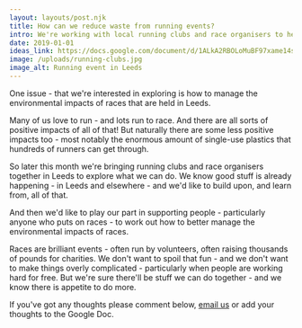 ```yaml
---
layout: layouts/post.njk
title: How can we reduce waste from running events?
intro: We're working with local running clubs and race organisers to help them to manage the environmental impacts of races.
date: 2019-01-01
ideas_link: https://docs.google.com/document/d/1ALkA2RBOLoMuBF97xame14sS-yqzxTRp0Iuwd9GV_e0/edit
image: /uploads/running-clubs.jpg
image_alt: Running event in Leeds
---
```

One issue -  that we're interested in exploring is how to manage the environmental impacts of races that are held in Leeds.

Many of us love to run - and lots run to race. And there are all sorts of positive impacts of all of that! But naturally there are some less positive impacts too - most notably the enormous amount of single-use plastics that hundreds of runners can get through.

So later this month we're bringing running clubs and race organisers together in Leeds to explore what we can do. We know good stuff is already happening - in Leeds and elsewhere - and we'd like to build upon, and learn from, all of that.

And then we'd like to play our part in supporting people - particularly anyone who puts on races - to work out how to better manage the environmental impacts of races.

Races are brilliant events - often run by volunteers, often raising thousands of pounds for charities. We don't want to spoil that fun - and we don't want to make things overly complicated - particularly when people are working hard for free. But we're sure there'll be stuff we can do together - and we know there is appetite to do more.

If you've got any thoughts please comment below, [email us](mailto:info@zerowasteleeds.org.uk) or add your thoughts to the Google Doc.

